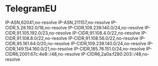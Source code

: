 # TelegramEU
IP-ASN,62041,no-resolve
IP-ASN,211157,no-resolve
IP-CIDR,5.28.192.0/18,no-resolve
IP-CIDR,109.239.140.0/24,no-resolve
IP-CIDR,91.105.192.0/23,no-resolve
IP-CIDR,91.108.4.0/22,no-resolve
IP-CIDR,91.108.8.0/22,no-resolve
IP-CIDR,91.108.56.0/22,no-resolve
IP-CIDR,95.161.64.0/20,no-resolve
IP-CIDR,109.239.140.0/24,no-resolve
IP-CIDR,149.154.160.0/21,no-resolve
IP-CIDR,185.76.151.0/24,no-resolve
IP-CIDR6,2001:67c:4e8::/48,no-resolve
IP-CIDR6,2a0a:f280:203::/48,no-resolve
